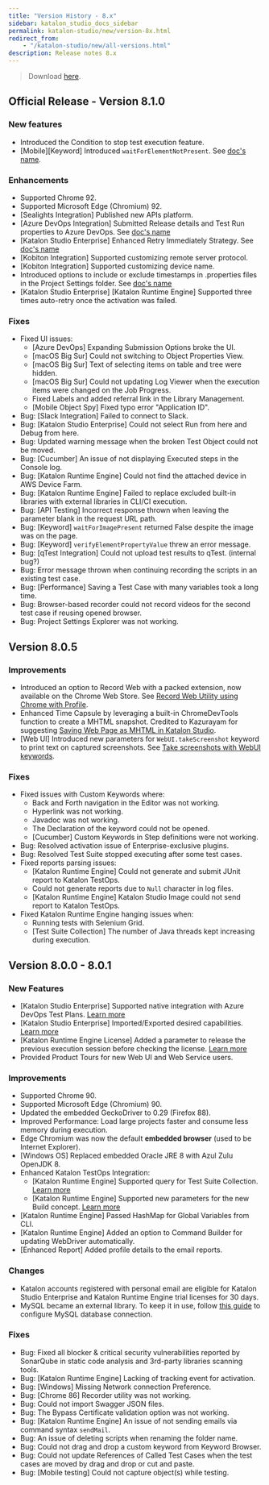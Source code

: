 ```yaml
---
title: "Version History - 8.x" 
sidebar: katalon_studio_docs_sidebar
permalink: katalon-studio/new/version-8x.html
redirect_from:
    - "/katalon-studio/new/all-versions.html"
description: Release notes 8.x
---
```


> Download [here](https://www.katalon.com/download/).

## Official Release - Version 8.1.0

### New features

* Introduced the Condition to stop test execution feature.
* [Mobile][Keyword] Introduced `waitForElementNotPresent`. See [doc's name](url).

### Enhancements

* Supported Chrome 92.
* Supported Microsoft Edge (Chromium) 92.
* [Sealights Integration] Published new APIs platform.
* [Azure DevOps Integration] Submitted Release details and Test Run properties to Azure DevOps. See [doc's name](url)
* [Katalon Studio Enterprise] Enhanced Retry Immediately Strategy. See [doc's name](url)
* [Kobiton Integration] Supported customizing remote server protocol.
* [Kobiton Integration] Supported customizing device name.
* Introduced options to include or exclude timestamps in .properties files in the Project Settings folder. See [doc's name](url)
* [Katalon Studio Enterprise] [Katalon Runtime Engine] Supported three times auto-retry once the activation was failed.

### Fixes

* Fixed UI issues:
    * [Azure DevOps] Expanding Submission Options broke the UI.
    * [macOS Big Sur] Could not switching to Object Properties View.
    * [macOS Big Sur] Text of selecting items on table and tree were hidden.
    * [macOS Big Sur] Could not updating Log Viewer when the execution items were changed on the Job Progress.
    * Fixed Labels and added referral link in the Library Management.
    * [Mobile Object Spy] Fixed typo error "Application ID".
* Bug: [Slack Integration] Failed to connect to Slack.
* Bug: [Katalon Studio Enterprise] Could not select Run from here and Debug from here.
* Bug: Updated warning message when the broken Test Object could not be moved.
* Bug: [Cucumber] An issue of not displaying Executed steps in the Console log.
* Bug: [Katalon Runtime Engine] Could not find the attached device in AWS Device Farm.
* Bug: [Katalon Runtime Engine] Failed to replace excluded built-in libraries with external libraries in CLI/CI execution.
* Bug: [API Testing] Incorrect response thrown when leaving the parameter blank in the request URL path.
* Bug: [Keyword] `waitForImagePresent` returned False despite the image was on the page.
* Bug: [Keyword] `verifyElementPropertyValue` threw an error message.
* Bug: [qTest Integration] Could not upload test results to qTest. (internal bug?)
* Bug: Error message thrown when continuing recording the scripts in an existing test case.
* Bug: [Performance] Saving a Test Case with many variables took a long time.
* Bug: Browser-based recorder could not record videos for the second test case if reusing opened browser.
* Bug: Project Settings Explorer was not working.

## Version 8.0.5

### Improvements

* Introduced an option to Record Web with a packed extension, now available on the Chrome Web Store. See [Record Web Utility using Chrome with Profile](https://docs.katalon.com/katalon-studio/docs/record-web-utility-using-chrome-with-profile.html).
* Enhanced Time Capsule by leveraging a built-in ChromeDevTools function to create a MHTML snapshot. Credited to Kazurayam for suggesting [Saving Web Page as MHTML in Katalon Studio](https://forum.katalon.com/t/saving-web-page-as-mhtml-in-katalon-studio/49368).
* [Web UI] Introduced new parameters for `WebUI.takeScreenshot` keyword to print text on captured screenshots. See [Take screenshots with WebUI keywords](https://docs.katalon.com/katalon-studio/docs/webui-take-screenshot.html).

### Fixes

* Fixed issues with Custom Keywords where:
    * Back and Forth navigation in the Editor was not working.
    * Hyperlink was not working.
    * Javadoc was not working.
    * The Declaration of the keyword could not be opened.
    * [Cucumber] Custom Keywords in Step definitions were not working.
* Bug: Resolved activation issue of Enterprise-exclusive plugins.
* Bug: Resolved Test Suite stopped executing after some test cases.
* Fixed reports parsing issues:
    * [Katalon Runtime Engine] Could not generate and submit JUnit report to Katalon TestOps.
    * Could not generate reports due to `Null` character in log files.
    * [Katalon Runtime Engine] Katalon Studio Image could not send report to Katalon TestOps.
* Fixed Katalon Runtime Engine hanging issues when:
    * Running tests with Selenium Grid.
    * [Test Suite Collection] The number of Java threads kept increasing during execution.

## Version 8.0.0 - 8.0.1

### New Features

* [Katalon Studio Enterprise] Supported native integration with Azure DevOps Test Plans. [Learn more](/katalon-studio/docs/azure-devops-test-plans.html)
* [Katalon Studio Enterprise] Imported/Exported desired capabilities. [Learn more](/katalon-studio/docs/import-export-desired-capabilities.html)
* [Katalon Runtime Engine License] Added a parameter to release the previous execution session before checking the license. [Learn more](https://docs.katalon.com/katalon-studio/docs/console-mode-execution.html#general-options)
* Provided Product Tours for new Web UI and Web Service users.

### Improvements

* Supported Chrome 90.
* Supported Microsoft Edge (Chromium) 90.
* Updated the embedded GeckoDriver to 0.29 (Firefox 88).
* Improved Performance: Load large projects faster and consume less memory during execution.
* Edge Chromium was now the default **embedded browser** (used to be Internet Explorer).
* [Windows OS] Replaced embedded Oracle JRE 8 with Azul Zulu OpenJDK 8.
* Enhanced Katalon TestOps Integration:
    * [Katalon Runtime Engine] Supported query for Test Suite Collection. [Learn more](https://docs.katalon.com/katalon-studio/docs/console-mode-execution.html#general-options)
    * [Katalon Runtime Engine] Supported new parameters for the new Build concept. [Learn more](https://docs.katalon.com/katalon-studio/docs/console-mode-execution.html#general-options)
* [Katalon Runtime Engine] Passed HashMap for Global Variables from CLI.
* [Katalon Runtime Engine] Added an option to Command Builder for updating WebDriver automatically.
* [Enhanced Report] Added profile details to the email reports.

### Changes

* Katalon accounts registered with personal email are eligible for Katalon Studio Enterprise and Katalon Runtime Engine trial licenses for 30 days.
* MySQL became an external library. To keep it in use, follow [this guide](/katalon-studio/how-to-guides/how-to-implement-ddt-mysql.html) to configure MySQL database connection.

### Fixes

* Bug: Fixed all blocker & critical security vulnerabilities reported by SonarQube in static code analysis and 3rd-party libraries scanning tools. 
* Bug: [Katalon Runtime Engine] Lacking of tracking event for activation.
* Bug: [Windows] Missing Network connection Preference.
* Bug: [Chrome 86] Recorder utility was not working.
* Bug: Could not import Swagger JSON files.
* Bug: The Bypass Certificate validation option was not working.
* Bug: [Katalon Runtime Engine] An issue of not sending emails via command syntax `sendMail`.
* Bug: An issue of deleting scripts when renaming the folder name.
* Bug: Could not drag and drop a custom keyword from Keyword Browser.
* Bug: Could not update References of Called Test Cases when the test cases are moved by drag and drop or cut and paste.
* Bug: [Mobile testing] Could not capture object(s) while testing.
